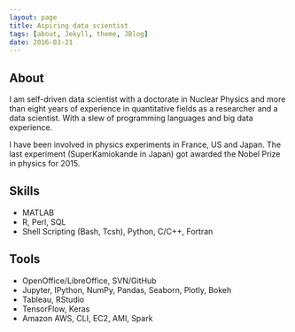 ```yaml
---
layout: page
title: Aspiring data scientist
tags: [about, Jekyll, theme, JBlog]
date: 2016-03-21
---
```



## About
I am self-driven data scientist with a doctorate in Nuclear Physics and more than eight years of experience
in quantitative fields as a researcher and a data scientist. With a slew of programming languages and big data experience.

I have been involved in physics experiments in France, US and Japan. The last experiment (SuperKamiokande in Japan) got awarded the Nobel
Prize in physics for 2015.
## Skills

- MATLAB
- R, Perl, SQL
- Shell Scripting (Bash, Tcsh), Python, C/C++, Fortran


## Tools

- OpenOffice/LibreOffice, SVN/GitHub
- Jupyter, IPython, NumPy, Pandas, Seaborn, Plotly, Bokeh
- Tableau, RStudio
- TensorFlow, Keras
- Amazon AWS, CLI, EC2, AMI, Spark



